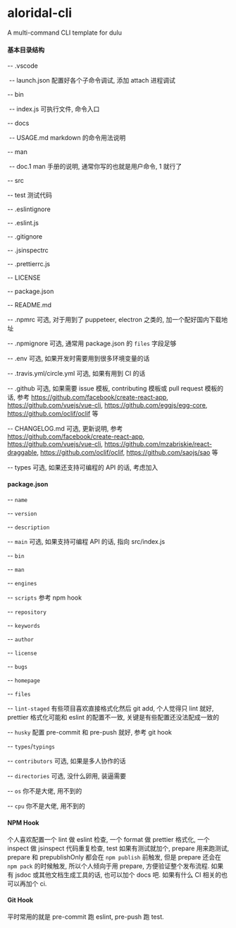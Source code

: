 # aloridal-cli
A multi-command CLI template for dulu





#### 基本目录结构

-- .vscode

​	-- launch.json 配置好各个子命令调试, 添加 attach 进程调试

-- bin

​	-- index.js 可执行文件, 命令入口

-- docs

​	-- USAGE.md markdown 的命令用法说明

-- man

​	-- doc.1 man 手册的说明, 通常你写的也就是用户命令, 1 就行了

-- src

-- test 测试代码

-- .eslintignore

-- .eslint.js

-- .gitignore

-- .jsinspectrc

-- .prettierrc.js

-- LICENSE

-- package.json

-- README.md

-- .npmrc 可选, 对于用到了 puppeteer, electron 之类的, 加一个配好国内下载地址

-- .npmignore 可选, 通常用 package.json 的 `files` 字段足够

-- .env 可选, 如果开发时需要用到很多环境变量的话

-- .travis.yml/circle.yml 可选, 如果有用到 CI 的话

-- .github 可选, 如果需要 issue 模板, contributing 模板或 pull request 模板的话, 参考 https://github.com/facebook/create-react-app, https://github.com/vuejs/vue-cli, https://github.com/eggjs/egg-core, https://github.com/oclif/oclif 等

-- CHANGELOG.md 可选, 更新说明, 参考 https://github.com/facebook/create-react-app, https://github.com/vuejs/vue-cli, https://github.com/mzabriskie/react-draggable, https://github.com/oclif/oclif, https://github.com/saojs/sao 等

-- types 可选, 如果还支持可编程的 API 的话, 考虑加入



#### package.json

-- `name`

-- `version`

-- `description`

-- `main` 可选, 如果支持可编程 API 的话, 指向 src/index.js

-- `bin`

-- `man`

-- `engines`

-- `scripts` 参考 npm hook

-- `repository`

-- `keywords`

-- `author`

-- `license`

-- `bugs`

-- `homepage`

-- `files`

-- `lint-staged` 有些项目喜欢直接格式化然后 git add, 个人觉得只 lint 就好, prettier 格式化可能和 eslint 的配置不一致, 关键是有些配置还没法配成一致的

-- `husky` 配置 pre-commit 和 pre-push 就好, 参考 git hook

-- `types`/`typings`

-- `contributors` 可选, 如果是多人协作的话

-- `directories` 可选, 没什么卵用, 装逼需要

-- `os` 你不是大佬, 用不到的

-- `cpu` 你不是大佬, 用不到的



#### NPM Hook

个人喜欢配置一个 lint 做 eslint 检查, 一个 format 做 prettier 格式化, 一个 inspect 做 jsinspect 代码重复检查, test 如果有测试就加个, prepare 用来跑测试, prepare 和 prepublishOnly 都会在 `npm publish` 前触发, 但是 prepare 还会在 `npm pack` 的时候触发, 所以个人倾向于用 prepare, 方便验证整个发布流程. 如果有 jsdoc 或其他文档生成工具的话, 也可以加个 docs 吧. 如果有什么 CI 相关的也可以再加个 ci.



#### Git Hook

平时常用的就是 pre-commit 跑 eslint, pre-push 跑 test.

